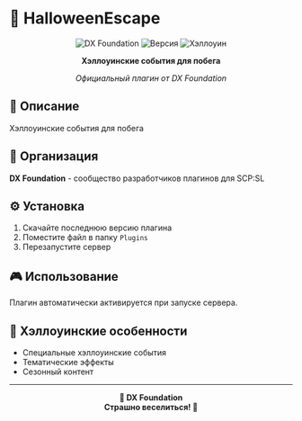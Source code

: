 # 🎃 HalloweenEscape

<div align="center">

![DX Foundation](https://img.shields.io/badge/DX-Foundation-purple)
![Версия](https://img.shields.io/badge/Версия-3.0.0-brightgreen)
![Хэллоуин](https://img.shields.io/badge/🎃-Хэллоуинский-ff6600)

**Хэллоуинские события для побега**

*Официальный плагин от DX Foundation*

</div>

## 📖 Описание

Хэллоуинские события для побега

## 🏢 Организация

**DX Foundation** - сообщество разработчиков плагинов для SCP:SL

## ⚙️ Установка

1. Скачайте последнюю версию плагина
2. Поместите файл в папку `Plugins`
3. Перезапустите сервер

## 🎮 Использование

Плагин автоматически активируется при запуске сервера.

## 👻 Хэллоуинские особенности

- Специальные хэллоуинские события
- Тематические эффекты
- Сезонный контент

---

<div align="center">

**🏢 DX Foundation**  
**Страшно веселиться! 🎃**

</div>